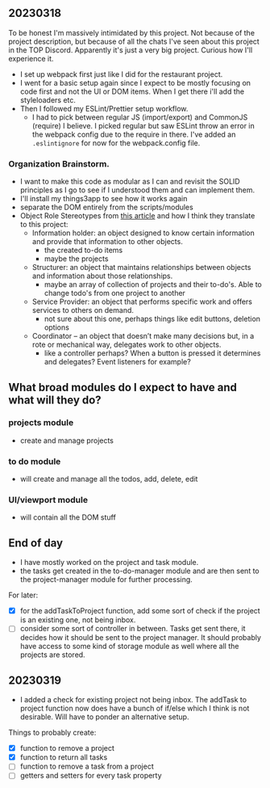 ## 20230318

To be honest I'm massively intimidated by this project. Not because of the project description, but because of all the chats I've seen about this project in the TOP Discord. Apparently it's just a very big project. Curious how I'll experience it.

- I set up webpack first just like I did for the restaurant project.
- I went for a basic setup again since I expect to be mostly focusing on code first and not the UI or DOM items. When I get there i'll add the styleloaders etc.
- Then I followed my ESLint/Prettier setup workflow.
  - I had to pick between regular JS (import/export) and CommonJS (require) I believe. I picked regular but saw ESLint throw an error in the webpack config due to the require in there. I've added an `.eslintignore` for now for the webpack.config file.

### Organization Brainstorm.
- I want to make this code as modular as I can and revisit the SOLID principles as I go to see if I understood them and can implement them.
- I'll install my things3app to see how it works again
- separate the DOM entirely from the scripts/modules
- Object Role Stereotypes from [this article](http://aspiringcraftsman.com/2011/12/08/solid-javascript-single-responsibility-principle/) and how I think they translate to this project:
  - Information holder: an object designed to know certain information and provide that information to other objects.
    - the created to-do items
    - maybe the projects
  - Structurer: an object that maintains relationships between objects and information about those relationships.
    - maybe an array of collection of projects and their to-do's. Able to change todo's from one project to another
  - Service Provider: an object that performs specific work and offers services to others on demand.
    - not sure about this one, perhaps things like edit buttons, deletion options
  - Coordinator – an object that doesn’t make many decisions but, in a rote or mechanical way, delegates work to other objects.
    - like a controller perhaps? When a button is pressed it determines and delegates? Event listeners for example?

## What broad modules do I expect to have and what will they do?

### projects module
- create and manage projects 

### to do module
- will create and manage all the todos, add, delete, edit

### UI/viewport module
- will contain all the DOM stuff

## End of day
- I have mostly worked on the project and task module.
- the tasks get created in the to-do-manager module and are then sent to the project-manager module for further processing.

For later: 
- [x] for the addTaskToProject function, add some sort of check if the project is an existing one, not being inbox.
- [ ] consider some sort of controller in between. Tasks get sent there, it decides how it should be sent to the project manager. It should probably have access to some kind of storage module as well where all the projects are stored.

## 20230319 
- I added a check for existing project not being inbox. The addTask to project function now does have a bunch of if/else which I think is not desirable. Will have to ponder an alternative setup. 

Things to probably create:
- [x] function to remove a project
- [x] function to return all tasks
- [ ] function to remove a task from a project
- [ ] getters and setters for every task property
